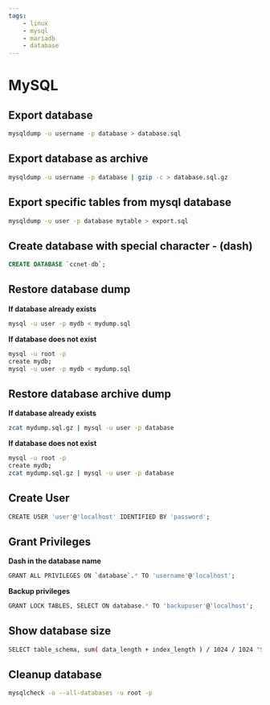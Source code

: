 ```yaml
---
tags:
    - linux
    - mysql
    - mariadb
    - database
---
```


# MySQL
## Export database
```bash
mysqldump -u username -p database > database.sql
```

## Export database as archive
```bash
mysqldump -u username -p database | gzip -c > database.sql.gz
```

## Export specific tables from mysql database
```bash
mysqldump -u user -p database mytable > export.sql
```

## Create database with special character - (dash)
```sql
CREATE DATABASE `ccnet-db`;
```

## Restore database dump
**If database already exists**
```bash
mysql -u user -p mydb < mydump.sql
```

**If database does not exist**
```bash
mysql -u root -p
create mydb;
mysql -u user -p mydb < mydump.sql
```

##  Restore database archive dump
**If database already exists**
```bash
zcat mydump.sql.gz | mysql -u user -p database
```

**If database does not exist**
```bash
mysql -u root -p
create mydb;
zcat mydump.sql.gz | mysql -u user -p database
```

## Create User
```bash
CREATE USER 'user'@'localhost' IDENTIFIED BY 'password';
```

## Grant Privileges
**Dash in the database name**
```bash
GRANT ALL PRIVILEGES ON `database`.* TO 'username'@'localhost';
```

**Backup privileges**
```bash
GRANT LOCK TABLES, SELECT ON database.* TO 'backupuser'@'localhost';
```

## Show database size
```bash
SELECT table_schema, sum( data_length + index_length ) / 1024 / 1024 "Speicherbedarf (MB)" FROM information_schema.TABLES GROUP BY table_schema;
```

## Cleanup database
```bash
mysqlcheck -o --all-databases -u root -p  
```